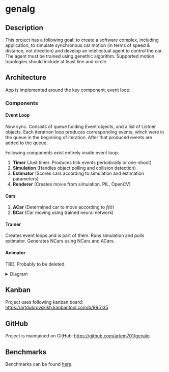 # genalg

## Description
This project has a following goal: to create a software complex, including application, to simulate synchronous car motion (in terms of speed & distance, not direction) and develop an intellectual agent to control the car. The agent must be trained using genethic algorithm. Supported motion topologies should include at least line and circle.

## Architecture

App is implemented around the key component: event loop.

### Components

#### Event Loop
Now sync.
Consists of queue holding Event objects, and a list of Listner objects.
Each iteratrion loop produces corresponding events, which were in the queue in the beginning of iteration. After that produced events are added to the queue.

Following components exist entirely inside event loop:
1. **Timer** (Just timer. Produces tick events periodically or one-shoot)
1. **Simulation** (Handles object polling and collision detection)
1. **Estimator** (Scores cars according to simulation and estimation parameters)
1. **Renderer** (Creates movie from simulation. PIL, OpenCV)

#### Cars
1. **ACar** (Determined car to move according to _f(t)_)
2. **BCar** (Car moving using trained neural network)

#### Trainer
Creates event loops and is part of them. Runs simulation and polls estimator. Generates NCars using NCars and ACars.

#### Animator
TBD. Probably to be deleted. 
<details>
    <summary>Diagram</summary>
    <br>
    <img src="doc/architecture.png">
</details>

## Kanban
Project uses following kanban board: https://artdubrovskikh.kanbantool.com/b/995135

## GitHub
Project is maintained on GitHub: https://github.com/artem701/genalg

## Benchmarks
Benchmarks can be found [here](doc/benchmark.md).                                                        

